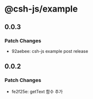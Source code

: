 # @csh-js/example

## 0.0.3

### Patch Changes

- 92aebee: csh-js example post release

## 0.0.2

### Patch Changes

- fe2f25e: getText 함수 추가
